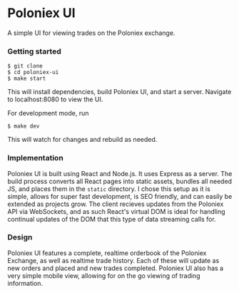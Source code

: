 # Poloniex UI
A simple UI for viewing trades on the Poloniex exchange.

### Getting started
```
$ git clone 
$ cd poloniex-ui
$ make start
```
This will install dependencies, build Poloniex UI, and start a server. Navigate to localhost:8080 to view the UI.

For development mode, run

```
$ make dev
```
This will watch for changes and rebuild as needed.

### Implementation
Poloniex UI is built using React and Node.js. It uses Express as a server. The build process converts all React pages into static assets, bundles all needed JS, and places them in the `static` directory. I chose this setup as it is simple, allows for super fast development, is SEO friendly, and can easily be extended as projects grow. The client recieves updates from the Poloniex API via WebSockets, and as such React's virtual DOM is ideal for handling continual updates of the DOM that this type of data streaming calls for.


### Design
Poloniex UI features a complete, realtime orderbook of the Poloniex Exchange, as well as realtime trade history. Each of these will update as new orders and placed and new trades completed. Poloniex UI also has a very simple mobile view, allowing for on the go viewing of trading information.




